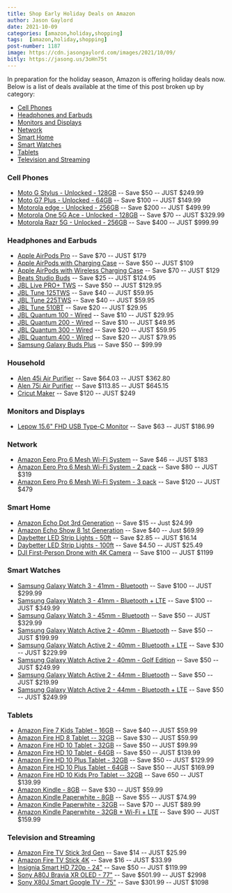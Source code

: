 ```yaml
---
title: Shop Early Holiday Deals on Amazon
author: Jason Gaylord
date: 2021-10-09
categories: [amazon,holiday,shopping]
tags:  [amazon,holiday,shopping]
post-number: 1187
image: https://cdn.jasongaylord.com/images/2021/10/09/
bitly: https://jasong.us/3oHn75t
---
```


In preparation for the holiday season, Amazon is offering holiday deals now. Below is a list of deals available at the time of this post broken up by category:

* [Cell Phones](#cell-phones)
* [Headphones and Earbuds](#headphones-and-earbuds)
* [Monitors and Displays](#monitors-and-displays)
* [Network](#network)
* [Smart Home](#smart-home)
* [Smart Watches](#smart-watches)
* [Tablets](#tablets)
* [Television and Streaming](#television-and-streaming)

### Cell Phones
* [Moto G Stylus - Unlocked - 128GB](https://www.amazon.com/Stylus-Battery-Unlocked-Motorola-Camera/dp/B08NWCT6SK?smid=ATVPDKIKX0DER&linkCode=ll1&tag=jasongaylor01-20&linkId=654fb58063c7e8bea961f9283dca51d9&language=en_US&ref_=as_li_ss_tl) -- Save $50 -- JUST $249.99
* [Moto G7 Plus - Unlocked - 64GB](https://www.amazon.com/Moto-Unlocked-Motorola-Camera-Black/dp/B08GL2HKLT?smid=ATVPDKIKX0DER&linkCode=ll1&tag=jasongaylor01-20&linkId=539d18f96a224baa365f709f2697622c&language=en_US&ref_=as_li_ss_tl) -- Save $100 -- JUST $149.99
* [Motorola edge - Unlocked - 256GB](https://www.amazon.com/Motorola-Unlocked-256GB-Camera-Solor/dp/B08B9SGGRS?smid=ATVPDKIKX0DER&linkCode=ll1&tag=jasongaylor01-20&linkId=8f7545d7a40a40dd6acf0c3de7638ab8&language=en_US&ref_=as_li_ss_tl) -- Save $200 -- JUST $499.99
* [Motorola One 5G Ace - Unlocked - 128GB](https://www.amazon.com/Motorola-battery-Unlocked-Camera-Silver/dp/B08NWD7K8H?smid=ATVPDKIKX0DER&linkCode=ll1&tag=jasongaylor01-20&linkId=18b671f7332aecd444e343081a969afe&language=en_US&ref_=as_li_ss_tl) -- Save $70 -- JUST $329.99
* [Motorola Razr 5G - Unlocked - 256GB](https://www.amazon.com/Motorola-Unlocked-Camera-Liquid-Mercury/dp/B08KJJ56FV?smid=ATVPDKIKX0DER&linkCode=ll1&tag=jasongaylor01-20&linkId=b40462475a880c47d7631d92cbb46efa&language=en_US&ref_=as_li_ss_tl) -- Save $400 -- JUST $999.99

### Headphones and Earbuds
* [Apple AirPods Pro](https://www.amazon.com/Apple-MWP22AM-A-AirPods-Pro/dp/B07ZPC9QD4?&linkCode=ll1&tag=jasongaylor01-20&linkId=471ff11d7768fa583f52e9543677701a&language=en_US&ref_=as_li_ss_tl) -- Save $70 -- JUST $179
* [Apple AirPods with Charging Case](https://www.amazon.com/Apple-AirPods-Charging-Latest-Model/dp/B07PXGQC1Q?&linkCode=ll1&tag=jasongaylor01-20&linkId=4fe5c1b8a525cf7320fcd63e17bfad5e&language=en_US&ref_=as_li_ss_tl) -- Save $50 -- JUST $109
* [Apple AirPods with Wireless Charging Case](https://www.amazon.com/Apple-AirPods-Wireless-Charging-Latest/dp/B07PYLT6DN?&linkCode=ll1&tag=jasongaylor01-20&linkId=158f9c0c386db5d7572a308191bc4d05&language=en_US&ref_=as_li_ss_tl) -- Save $70 -- JUST $129
* [Beats Studio Buds](https://www.amazon.com/Beats-Studio-Cancelling-Earbuds-Built-Bluetooth-Headphones/dp/B096SV8SJG?&linkCode=ll1&tag=jasongaylor01-20&linkId=835efc9c51afc056abdd24fc61ef739f&language=en_US&ref_=as_li_ss_tl) -- Save $25 -- JUST $124.95
* [JBL Live PRO+ TWS](https://www.amazon.com/Live-Cancelling-Headphones-Microphones-Black/dp/B08WPYT7NP?smid=ATVPDKIKX0DER&linkCode=ll1&tag=jasongaylor01-20&linkId=41819535b80cffe6f8b9fd00b44f0f82&language=en_US&ref_=as_li_ss_tl) -- Save $50 -- JUST $129.95
* [JBL Tune 125TWS](https://www.amazon.com/JBL-Tune-125TWS-Wireless-Headphones/dp/B088NGD49M?smid=ATVPDKIKX0DER&linkCode=ll1&tag=jasongaylor01-20&linkId=3177a35c2831bdd0eca7d7404afc283d&language=en_US&ref_=as_li_ss_tl) -- Save $40 -- JUST $59.95
* [JBL Tune 225TWS](https://www.amazon.com/JBL-225TWS-Wireless-Earbud-Headphones/dp/B088NDGYPX?smid=ATVPDKIKX0DER&linkCode=ll1&tag=jasongaylor01-20&linkId=5680c6a64bf02980046e0ceb858e389e&language=en_US&ref_=as_li_ss_tl) -- Save $40 -- JUST $59.95
* [JBL Tune 510BT](https://www.amazon.com/JBL-Tune-510BT-Ear-Headphones/dp/B08WM3LMJF?smid=ATVPDKIKX0DER&linkCode=ll1&tag=jasongaylor01-20&linkId=2e6b11f81adc556d2160b4447762b27d&language=en_US&ref_=as_li_ss_tl) -- Save $20 -- JUST $29.95
* [JBL Quantum 100 - Wired](https://www.amazon.com/JBL-Quantum-100-Over-Ear-Headphones/dp/B084CWCJTW?smid=ATVPDKIKX0DER&linkCode=ll1&tag=jasongaylor01-20&linkId=cc07350dcb9f4ddac703f329d913fbe2&language=en_US&ref_=as_li_ss_tl) -- Save $10 -- JUST $29.95
* [JBL Quantum 200 - Wired](https://www.amazon.com/JBL-Quantum-200-Over-Ear-Headphones/dp/B084CZX3T1?smid=ATVPDKIKX0DER&linkCode=ll1&tag=jasongaylor01-20&linkId=84ccf26a634f0bcdf4dfb90771a6a03d&language=en_US&ref_=as_li_ss_tl) -- Save $10 -- JUST $49.95
* [JBL Quantum 300 - Wired](https://www.amazon.com/JBL-Quantum-300-Over-Ear-Headphones/dp/B084D5QDXN?smid=ATVPDKIKX0DER&linkCode=ll1&tag=jasongaylor01-20&linkId=eba3fe0db7dcd0c6d97bb3c029738389&language=en_US&ref_=as_li_ss_tl) -- Save $20 -- JUST $59.95
* [JBL Quantum 400 - Wired](https://www.amazon.com/JBL-Quantum-400-Headphones-Game-Chat/dp/B084CZDX61?smid=ATVPDKIKX0DER&linkCode=ll1&tag=jasongaylor01-20&linkId=4c9cde0fad62a40993dadef167a94ccf&language=en_US&ref_=as_li_ss_tl) -- Save $20 -- JUST $79.95
* [Samsung Galaxy Buds Plus](https://www.amazon.com/Samsung-Wireless-improved-Charging-included/dp/B083KVM9VW?smid=ATVPDKIKX0DER&linkCode=ll1&tag=jasongaylor01-20&linkId=1cbfb754d07fa6526dcc780aa761f505&language=en_US&ref_=as_li_ss_tl) -- Save $50 -- $99.99

### Household
* [Alen 45i Air Purifier](https://www.amazon.com/Alen-BreatheSmart-45i-Purifier-Allergies/dp/B07J6GCMX3?dchild=1&linkCode=ll1&tag=jasongaylor01-20&linkId=9f14fb26f70c9afd0036d235b3a47927&language=en_US&ref_=as_li_ss_tl) -- Save $64.03 -- JUST $362.80
* [Alen 75i Air Purifier](https://www.amazon.com/Alen-BreatheSmart-Large-Room-Purifier/dp/B07FWSZL24?dchild=1&linkCode=ll1&tag=jasongaylor01-20&linkId=aff5e851e0f0e6636fc6eade3f6713c7&language=en_US&ref_=as_li_ss_tl) -- Save $113.85 -- JUST $645.15
* [Cricut Maker](https://www.amazon.com/deal/73425d5e?showVariations=true&linkCode=ll2&tag=jasongaylor01-20&linkId=38777b2dee680e59e59c199d1429f912&language=en_US&ref_=as_li_ss_tl) -- Save $120 -- JUST $249

### Monitors and Displays
* [Lepow 15.6" FHD USB Type-C Monitor](https://www.amazon.com/Portable-Monitor-Computer-Speakers-Protector/dp/B07V1SQ966?&linkCode=ll1&tag=jasongaylor01-20&linkId=1935dc28762d7d11ac5e98e4ef955ecd&language=en_US&ref_=as_li_ss_tl) -- Save $63 -- JUST $186.99

### Network
* [Amazon Eero Pro 6 Mesh Wi-Fi System](https://www.amazon.com/Eero-Pro-6-Router/dp/B085VNCZHL?smid=ATVPDKIKX0DER&linkCode=ll1&tag=jasongaylor01-20&linkId=6feb11583f30861717178a9b746aba2e&language=en_US&ref_=as_li_ss_tl) -- Save $46 -- JUST $183
* [Amazon Eero Pro 6 Mesh Wi-Fi System - 2 pack](https://www.amazon.com/Staging-Product-Not-Retail-Sale/dp/B0866V73R6?smid=ATVPDKIKX0DER&linkCode=ll1&tag=jasongaylor01-20&linkId=e1882cf22956b4ef7fabb30594899249&language=en_US&ref_=as_li_ss_tl) -- Save $80 -- JUST $319
* [Amazon Eero Pro 6 Mesh Wi-Fi System - 3 pack](https://www.amazon.com/Amazon-eero-pro-6-3-pack/dp/B085VNCZHZ?smid=ATVPDKIKX0DER&linkCode=ll1&tag=jasongaylor01-20&linkId=9caebfb508142d02583406cc31fd8840&language=en_US&ref_=as_li_ss_tl) -- Save $120 -- JUST $479

### Smart Home
* [Amazon Echo Dot 3rd Generation](https://www.amazon.com/Echo-Dot/dp/B07FZ8S74R?&linkCode=ll1&tag=jasongaylor01-20&linkId=dc2ae98b4efde6e8cb3a5c31dfec77dc&language=en_US&ref_=as_li_ss_tl) -- Save $15 -- Just $24.99
* [Amazon Echo Show 8 1st Generation](https://www.amazon.com/Echo-Show-8/dp/B07PF1Y28C?&linkCode=ll1&tag=jasongaylor01-20&linkId=ac8bf1fc7335accb1af99030af1be884&language=en_US&ref_=as_li_ss_tl) -- Save $40 -- Just $69.99
* [Daybetter LED Strip Lights - 50ft](https://www.amazon.com/Daybetter-Lights-Control-Bedroom-Changing/dp/B08JSFH1G6?th=1&linkCode=ll1&tag=jasongaylor01-20&linkId=a771f816ea0af020cd5ab33aa1a151af&language=en_US&ref_=as_li_ss_tl) -- Save $2.85 -- JUST $16.14
* [Daybetter LED Strip Lights - 100ft](https://www.amazon.com/Daybetter-Lights-Control-Bedroom-Changing/dp/B08JSQVBDQ?&linkCode=ll1&tag=jasongaylor01-20&linkId=82b636f3014cd8ddff933af1136e74aa&language=en_US&ref_=as_li_ss_tl) -- Save $4.50 -- JUST $25.49
* [DJI First-Person Drone with 4K Camera](https://www.amazon.com/DJI-FPV-Combo-First-Person-Transmission/dp/B08NQD4FBW?&linkCode=ll1&tag=jasongaylor01-20&linkId=ef7fbe0faff2281af60829939e2908f6&language=en_US&ref_=as_li_ss_tl) -- Save $100 -- JUST $1199

### Smart Watches
* [Samsung Galaxy Watch 3 - 41mm - Bluetooth](https://www.amazon.com/Samsung-Bluetooth-Advanced-monitoring-Tracking/dp/B089DMYSRL?smid=ATVPDKIKX0DER&linkCode=ll1&tag=jasongaylor01-20&linkId=46d401e18acedd8977bc9a3d077d2461&language=en_US&ref_=as_li_ss_tl) -- Save $100 -- JUST $299.99
* [Samsung Galaxy Watch 3 - 41mm - Bluetooth + LTE](https://www.amazon.com/Samsung-Bluetooth-Unlocked-Advanced-monitoring/dp/B089DMR9LD?smid=ATVPDKIKX0DER&linkCode=ll1&tag=jasongaylor01-20&linkId=7baec4c79cd98088a6ff466c12a67080&language=en_US&ref_=as_li_ss_tl) -- Save $100 -- JUST $349.99
* [Samsung Galaxy Watch 3 - 45mm - Bluetooth](https://www.amazon.com/Samsung-Bluetooth-Advanced-monitoring-Tracking/dp/B089DQ276V?smid=ATVPDKIKX0DER&linkCode=ll1&tag=jasongaylor01-20&linkId=5600bbda1eb6d0c7a1a2492403c1755e&language=en_US&ref_=as_li_ss_tl) -- Save $50 -- JUST $329.99
* [Samsung Galaxy Watch Active 2 - 40mm - Bluetooth](https://www.amazon.com/Samsung-enhanced-tracking-analysis-coaching/dp/B07VNBC9Z9?smid=ATVPDKIKX0DER&linkCode=ll1&tag=jasongaylor01-20&linkId=7ff053393be892246274526fb38800a7&language=en_US&ref_=as_li_ss_tl) -- Save $50 -- JUST $199.99
* [Samsung Galaxy Watch Active 2 - 40mm - Bluetooth + LTE](https://www.amazon.com/Samsung-Enhanced-Tracking-Analysis-Bluetooth/dp/B07YXS8FLX?smid=ATVPDKIKX0DER&linkCode=ll1&tag=jasongaylor01-20&linkId=094250ab96a7c343a305a02a7ce2b89f&language=en_US&ref_=as_li_ss_tl) -- Save $30 -- JUST $229.99
* [Samsung Galaxy Watch Active 2 - 40mm - Golf Edition](https://www.amazon.com/Samsung-Electronics-Galaxy-Watch-Active2/dp/B086RP4SN3?smid=ATVPDKIKX0DER&linkCode=ll1&tag=jasongaylor01-20&linkId=a2b894a52cfec265f9e8675251b25b4f&language=en_US&ref_=as_li_ss_tl) -- Save $50 -- JUST $249.99
* [Samsung Galaxy Watch Active 2 - 44mm - Bluetooth](https://www.amazon.com/Samsung-Enhanced-Tracking-Analysis-Coaching/dp/B07VQJ56T3?smid=ATVPDKIKX0DER&linkCode=ll1&tag=jasongaylor01-20&linkId=5e87034e77ee737de53ffda9580b4f39&language=en_US&ref_=as_li_ss_tl) -- Save $50 -- JUST $219.99
* [Samsung Galaxy Watch Active 2 - 44mm - Bluetooth + LTE](https://www.amazon.com/Samsung-Enhanced-Tracking-Analysis-Bluetooth/dp/B07YXSBJMZ?smid=ATVPDKIKX0DER&linkCode=ll1&tag=jasongaylor01-20&linkId=c2b57d78d99d4daece1b0e54a9e96a21&language=en_US&ref_=as_li_ss_tl) -- Save $50 -- JUST $249.99

### Tablets
* [Amazon Fire 7 Kids Tablet - 16GB](https://www.amazon.com/Fire-7-Kids-Edition-Tablet/dp/B07H8WS1FT?&linkCode=ll1&tag=jasongaylor01-20&linkId=912c0f316179a3ef2a5da5cec36b543c&language=en_US&ref_=as_li_ss_tl) -- Save $40 -- JUST $59.99
* [Amazon Fire HD 8 Tablet -- 32GB](https://www.amazon.com/Fire-HD-8-tablet/dp/B07TMJ1R3X?&linkCode=ll1&tag=jasongaylor01-20&linkId=fc1993c3da4025a15da0e063288cffdb&language=en_US&ref_=as_li_ss_tl) -- Save $30 -- JUST $59.99
* [Amazon Fire HD 10 Tablet - 32GB](https://www.amazon.com/Fire-HD-10-tablet/dp/B08BX7FV5L?&linkCode=ll1&tag=jasongaylor01-20&linkId=bf19fdbc436fd3472f6a846a5c391451&language=en_US&ref_=as_li_ss_tl) -- Save $50 -- JUST $99.99
* [Amazon Fire HD 10 Tablet - 64GB](https://www.amazon.com/Fire-HD-10-tablet/dp/B08BX8CW9V?th=1&linkCode=ll1&tag=jasongaylor01-20&linkId=c80778961a3590189e76eddfb6a1cef6&language=en_US&ref_=as_li_ss_tl) -- Save $50 -- JUST $139.99
* [Amazon Fire HD 10 Plus Tablet - 32GB](https://www.amazon.com/Fire-HD-10-Plus-tablet/dp/B08F6FYN6B?&linkCode=ll1&tag=jasongaylor01-20&linkId=ec2284ff8121487f947ae258e03f53a6&language=en_US&ref_=as_li_ss_tl) -- Save $50 -- JUST $129.99
* [Amazon Fire HD 10 Plus Tablet - 64GB](https://www.amazon.com/Fire-HD-10-Plus-tablet/dp/B08BX6B43K?&linkCode=ll1&tag=jasongaylor01-20&linkId=4679a1b270d4d0b4c3963ea0dfdb9cf4&language=en_US&ref_=as_li_ss_tl) -- Save $50 -- JUST $169.99
* [Amazon Fire HD 10 Kids Pro Tablet -- 32GB](https://www.amazon.com/Fire-HD-10-Kids-Pro-tablet/dp/B08H3W1XCW?&linkCode=ll1&tag=jasongaylor01-20&linkId=05cd2593d73ca331166b33bbb89a22c4&language=en_US&ref_=as_li_ss_tl) -- Save 650 -- JUST $139.99
* [Amazon Kindle - 8GB](https://www.amazon.com/Kindle-Now-with-Built-in-Front-Light/dp/B07978J597?&linkCode=ll1&tag=jasongaylor01-20&linkId=8a2d4be51e16e19db545bb6f3ab5ea87&language=en_US&ref_=as_li_ss_tl) -- Save $30 -- JUST $59.99
* [Amazon Kindle Paperwhite - 8GB](https://www.amazon.com/Kindle-Paperwhite-Waterproof-Storage-Special/dp/B07PS737QQ?&linkCode=ll1&tag=jasongaylor01-20&linkId=e7fb2cdfd92ea01c1cd3951b23edc870&language=en_US&ref_=as_li_ss_tl) -- Save $55 -- JUST $74.99
* [Amazon Kindle Paperwhite - 32GB](https://www.amazon.com/All-new-Kindle-Paperwhite-Waterproof-Storage/dp/B07745PV5G?smid=ATVPDKIKX0DER&linkCode=ll1&tag=jasongaylor01-20&linkId=19dd11b3d41f96f3a0667ec1bced5196&language=en_US&ref_=as_li_ss_tl) -- Save $70 -- JUST $89.99
* [Amazon Kindle Paperwhite - 32GB + Wi-Fi + LTE](https://www.amazon.com/All-new-Kindle-Paperwhite-Waterproof-Storage/dp/B075RNKT6G?smid=ATVPDKIKX0DER&linkCode=ll1&tag=jasongaylor01-20&linkId=98ca0099bd793d027958f073d90c586d&language=en_US&ref_=as_li_ss_tl) -- Save $90 -- JUST $159.99

### Television and Streaming
* [Amazon Fire TV Stick 3rd Gen](https://www.amazon.com/fire-tv-stick-with-3rd-gen-alexa-voice-remote/dp/B08C1W5N87?&linkCode=ll1&tag=jasongaylor01-20&linkId=0efdeed033b76eed13e3328adfc5c62d&language=en_US&ref_=as_li_ss_tl) -- Save $14 -- JUST $25.99
* [Amazon Fire TV Stick 4K](https://www.amazon.com/Fire-TV-Stick-4K-with-Alexa-Voice-Remote/dp/B079QHML21?&linkCode=ll1&tag=jasongaylor01-20&linkId=2003d3e8a85aee63ec63d1506b146a3e&language=en_US&ref_=as_li_ss_tl) -- Save $16 -- JUST $33.99
* [Insignia Smart HD 720p - 24"](https://www.amazon.com/All-New-Insignia-NS-24DF310NA21-24-inch-Smart/dp/B0874YZVWK?&linkCode=ll1&tag=jasongaylor01-20&linkId=3e723826fc80318970c10f3ddeee574a&language=en_US&ref_=as_li_ss_tl) -- Save $50 -- JUST $119.99
* [Sony A80J Bravia XR OLED - 77"](https://www.amazon.com/dp/B08TL48K9M?&linkCode=ll1&tag=jasongaylor01-20&linkId=60806cb74c5cd084482da6c6b4369a4d&language=en_US&ref_=as_li_ss_tl) -- Save $501.99 -- JUST $2998
* [Sony X80J Smart Google TV - 75"](https://www.amazon.com/Sony-X80J-Inch-Compatibility-KD75X80J/dp/B08QXJH5C8?&linkCode=ll1&tag=jasongaylor01-20&linkId=5ebf194ba86a35a80883e73ee21c2454&language=en_US&ref_=as_li_ss_tl) -- Save $301.99 -- JUST $1098